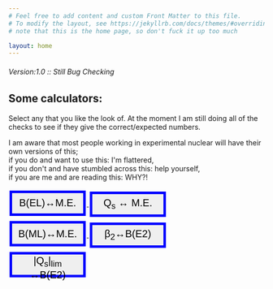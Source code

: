 ```yaml
---
# Feel free to add content and custom Front Matter to this file.
# To modify the layout, see https://jekyllrb.com/docs/themes/#overriding-theme-defaults
# note that this is the home page, so don't fuck it up too much

layout: home
---
```


###### Version:1.0 :: Still Bug Checking


## Some calculators:

Select any that you like the look of. At the moment I am still doing all of the checks to see if they give the correct/expected numbers. <br>

I am aware that most people working in experimental nuclear will have their own versions of this; <br>if you do and want to use this: I'm flattered, <br>if you don't and have stumbled across this: help yourself, <br>if you are me and are reading this: WHY?!<br>

<a href="/Calculators/BEL_Calc">
	<button style="background-color: light grey;
			border: 5px solid blue;
			color: black;
			width: 150px;
			height: 50px;
			font-size: 20px;
			margin: 4px 2px"
			type="button">B(EL)&harr;M.E.</button>
</a>
<a href="/Calculators/Qs_Calc">
	<button style="background-color: light grey;
			border: 5px solid blue;
			color: black;
			width: 150px;
			height: 50px;
			font-size: 20px;
			margin: 4px 2px"
			type="button">Q<sub>s</sub> &harr; M.E.</button>
</a>
<br>
<a href="/Calculators/BML_Calc">
	<button style="background-color: light grey;
			border: 5px solid blue;
			color: black;
			width: 150px;
			height: 50px;
			font-size: 20px;
			margin: 4px 2px"
			type="button">B(ML)&harr;M.E.</button>
</a>
<a href="/Calculators/Beta-BE2_Calc">
	<button style="background-color: light grey;
			border: 5px solid blue;
			color: black;
			width: 150px;
			height: 50px;
			font-size: 20px;
			margin: 4px 2px"
			type="button">&beta;<sub>2</sub>&harr;B(E2)</button>
</a>
<br>
<a href="/Calculators/Qs_rot_lim_Calc">
	<button style="background-color: light grey;
			border: 5px solid blue;
			color: black;
			width: 150px;
			height: 50px;
			font-size: 20px;
			margin: 4px 2px"
			type="button">|Q<sub>s</sub>|<sub>lim</sub> &harr;B(E2)</button>
</a>
<br><br>
